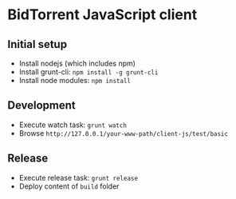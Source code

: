 BidTorrent JavaScript client
============================

Initial setup
-------------

* Install nodejs (which includes npm)
* Install grunt-cli: `npm install -g grunt-cli`
* Install node modules: `npm install`

Development
-----------

* Execute watch task: `grunt watch`
* Browse `http://127.0.0.1/your-www-path/client-js/test/basic`

Release
-------

* Execute release task: `grunt release`
* Deploy content of `build` folder
